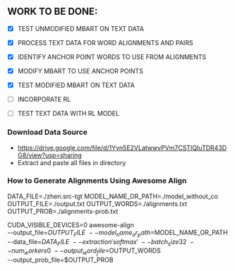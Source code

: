 ## WORK TO BE DONE:
- [x] TEST UNMODIFIED MBART ON TEXT DATA
- [x] PROCESS TEXT DATA FOR WORD ALIGNMENTS AND PAIRS
- [x] IDENTIFY ANCHOR POINT WORDS TO USE FROM ALIGNMENTS 
- [x] MODIFY MBART TO USE ANCHOR POINTS 
- [x] TEST MODIFIED MBART ON TEXT DATA
- [ ] INCORPORATE RL 
- [ ] TEST TEXT DATA WITH RL MODEL


###  Download Data Source
- https://drive.google.com/file/d/1Yvn5E2VLatwwvPVm7CSTIQIuTDR43DG8/view?usp=sharing
- Extract and paste all files in directory 

###  How to Generate Alignments Using Awesome Align
DATA_FILE=./zhen.src-tgt
MODEL_NAME_OR_PATH=./model_without_co
OUTPUT_FILE=./output.txt
OUTPUT_WORDS=./alignments.txt
OUTPUT_PROB=./alignments-prob.txt

CUDA_VISIBLE_DEVICES=0 awesome-align \
    --output_file=$OUTPUT_FILE \
    --model_name_or_path=$MODEL_NAME_OR_PATH \
    --data_file=$DATA_FILE \
    --extraction 'softmax' \
    --batch_size 32 \
    --num_workers 0 \
    --output_word_file=$OUTPUT_WORDS \
    --output_prob_file=$OUTPUT_PROB 


